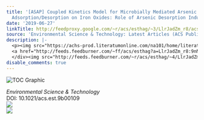 ```yaml
---
title: '[ASAP] Coupled Kinetics Model for Microbially Mediated Arsenic Reduction and
  Adsorption/Desorption on Iron Oxides: Role of Arsenic Desorption Induced by Microbes'
date: '2019-06-27'
linkTitle: http://feedproxy.google.com/~r/acs/esthag/~3/LlrJadZm_r8/acs.est.9b00109
source: 'Environmental Science & Technology: Latest Articles (ACS Publications)'
description: |-
  <p><img src="https://achs-prod.literatumonline.com/na101/home/literatum/publisher/achs/journals/content/esthag/0/esthag.ahead-of-print/acs.est.9b00109/20190627/images/medium/es-2019-00109t_0005.gif" alt="TOC Graphic"/></p><div><cite>Environmental Science & Technology</cite></div><div>DOI: 10.1021/acs.est.9b00109</div><div class="feedflare">
  <a href="http://feeds.feedburner.com/~ff/acs/esthag?a=LlrJadZm_r8:9nNygIm2-3U:yIl2AUoC8zA"><img src="http://feeds.feedburner.com/~ff/acs/esthag?d=yIl2AUoC8zA" border="0"></img></a>
  </div><img src="http://feeds.feedburner.com/~r/acs/esthag/~4/LlrJadZm_r8" ...
disable_comments: true
---
```

<p><img src="https://achs-prod.literatumonline.com/na101/home/literatum/publisher/achs/journals/content/esthag/0/esthag.ahead-of-print/acs.est.9b00109/20190627/images/medium/es-2019-00109t_0005.gif" alt="TOC Graphic"/></p><div><cite>Environmental Science & Technology</cite></div><div>DOI: 10.1021/acs.est.9b00109</div><div class="feedflare">
<a href="http://feeds.feedburner.com/~ff/acs/esthag?a=LlrJadZm_r8:9nNygIm2-3U:yIl2AUoC8zA"><img src="http://feeds.feedburner.com/~ff/acs/esthag?d=yIl2AUoC8zA" border="0"></img></a>
</div><img src="http://feeds.feedburner.com/~r/acs/esthag/~4/LlrJadZm_r8" ...